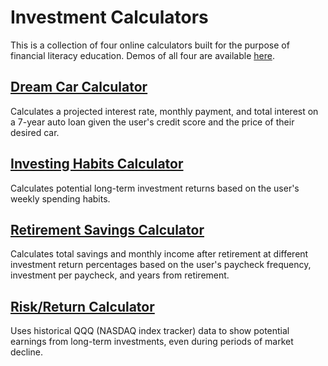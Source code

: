 # Investment Calculators

This is a collection of four online calculators built for the purpose of
financial literacy education. Demos of all four are available
[here](https://oneill.sh/apps).

## [Dream Car Calculator](https://oneill.sh/apps/investcalc/dreamcar/)

Calculates a projected interest rate, monthly payment, and total interest
on a 7-year auto loan given the user's credit score and the price of their
desired car.

## [Investing Habits Calculator](https://oneill.sh/apps/investcalc/habits/)

Calculates potential long-term investment returns based on the user's
weekly spending habits.

## [Retirement Savings Calculator](https://oneill.sh/apps/investcalc/retirement/)

Calculates total savings and monthly income after retirement at different
investment return percentages based on the user's paycheck frequency,
investment per paycheck, and years from retirement.

## [Risk/Return Calculator](https://oneill.sh/apps/investcalc/riskreturn/)

Uses historical QQQ (NASDAQ index tracker) data to show potential earnings from
long-term investments, even during periods of market decline.
